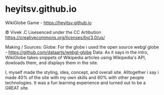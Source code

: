# heyitsv.github.io
WikiGlobe Game - https://heyitsv.github.io

© Vivek .C
Lisesenced under the CC Artibution https://creativecommons.org/licenses/by/3.0/us/

Making / Sources:
Globe: For the globe i used the open source webgl globe - https://github.com/dataarts/webgl-globe
Data: As it says in the intro, WikiGlobe takes snippets of Wikipedia articles using Wikipedia's API, dowloads them, and displays them in the site.

I, myself made the styling, idea, concept, and overall site.
Alltogether i say i made 40% of the site with my own skills and 60% with other people technologies. 
It was a fun learning experience and turned out to be a GREAT site.
